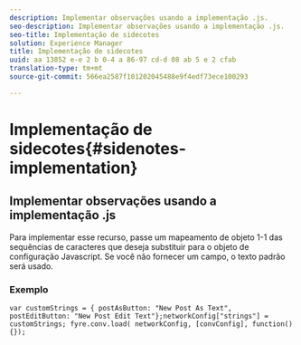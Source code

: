 ```yaml
---
description: Implementar observações usando a implementação .js.
seo-description: Implementar observações usando a implementação .js.
seo-title: Implementação de sidecotes
solution: Experience Manager
title: Implementação de sidecotes
uuid: aa 13852 e-e 2 b 0-4 a 86-97 cd-d 08 ab 5 e 2 cfab
translation-type: tm+mt
source-git-commit: 566ea2587f101202045488e9f4edf73ece100293

---
```



# Implementação de sidecotes{#sidenotes-implementation}

## Implementar observações usando a implementação .js

Para implementar esse recurso, passe um mapeamento de objeto 1-1 das sequências de caracteres que deseja substituir para o objeto de configuração Javascript. Se você não fornecer um campo, o texto padrão será usado.

### Exemplo

```
var customStrings = { postAsButton: "New Post As Text", postEditButton: "New Post Edit Text"};networkConfig["strings"] = customStrings; fyre.conv.load( networkConfig, [convConfig], function(){});
```
